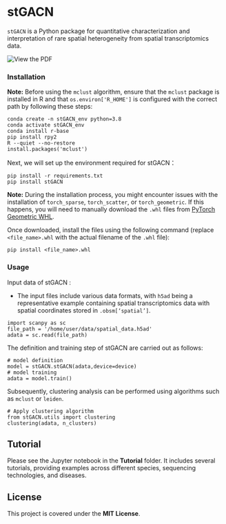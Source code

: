 # stGACN

`stGACN` is a Python package for quantitative characterization and interpretation of rare spatial heterogeneity from spatial transcriptomics data. 

![View the PDF](./Framework.jpg)

### Installation
**Note:** Before using the `mclust` algorithm, ensure that the `mclust` package is installed in R and that `os.environ['R_HOME']` is configured with the correct path by following these steps:

```
conda create -n stGACN_env python=3.8
conda activate stGACN_env
conda install r-base
pip install rpy2
R --quiet --no-restore
install.packages('mclust')
```
Next, we will set up the environment required for stGACN：
```
pip install -r requirements.txt
pip install stGACN
```
**Note:** During the installation process, you might encounter issues with the installation of `torch_sparse`, `torch_scatter`, or `torch_geometric`. If this happens, you will need to manually download the `.whl` files from [PyTorch Geometric WHL](https://pytorch-geometric.com/whl/). 

Once downloaded, install the files using the following command (replace `<file_name>.whl` with the actual filename of the `.whl` file):
```
pip install <file_name>.whl
```

### Usage
Input data of stGACN :
- The input files include various data formats, with `h5ad` being a representative example containing spatial transcriptomics data with spatial coordinates stored in `.obsm[‘spatial’]`.
```
import scanpy as sc
file_path = '/home/user/data/spatial_data.h5ad'
adata = sc.read(file_path)
```

The definition and training step of stGACN are carried out as follows:
```
# model definition  
model = stGACN.stGACN(adata,device=device)
# model training
adata = model.train()
```

Subsequently, clustering analysis can be performed using algorithms such as `mclust` or `leiden`.

```
# Apply clustering algorithm
from stGACN.utils import clustering
clustering(adata, n_clusters)
```

## Tutorial
Please see the Jupyter notebook in the **Tutorial** folder. It includes several tutorials, providing examples across different species, sequencing technologies, and diseases.

## License
This project is covered under the **MIT License**.

